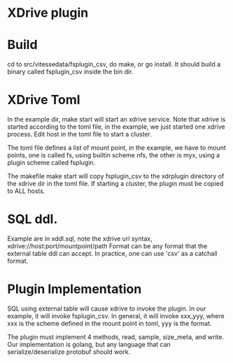 # XDrive plugin

# Build
cd to src/vitessedata/fsplugin_csv, do make, or go install.   It should build a binary called fsplugin_csv
inside the bin dir.

# XDrive Toml 
In the example dir, make start will start an xdrive service.  Note that xdrive is started according to the
toml file, in the example, we just started one xdrive process.   Edit host in the toml file to start a 
cluster. 

The toml file defines a list of mount point, in the example, we have to mount points, one is called fs,
using builtin scheme nfs, the other is myx, using a plugin scheme called fsplugin.

The makefile make start will copy fsplugin_csv to the xdrplugin directory of the xdrive dir in the toml file.
If starting a cluster, the plugin must be copied to ALL hosts.

# SQL ddl.
Example are in xddl.sql, note the xdrive url syntax, 
        xdrive://host:port/mountpoint/path
Format can be any format that the external table ddl can accept.  In practice, one can use 'csv' as a catchall
format.  

# Plugin Implementation
SQL using external table will cause xdrive to invoke the plugin.   In our example, it will invoke fsplugin_csv.
In general, it will invoke xxx_yyy, where xxx is the scheme defined in the mount point in toml, yyy is the format.

The plugin must implement 4 methods, read, sample, size_meta, and write.  Our implementation is golang, but any
language that can serialize/deserialize protobuf should work.
